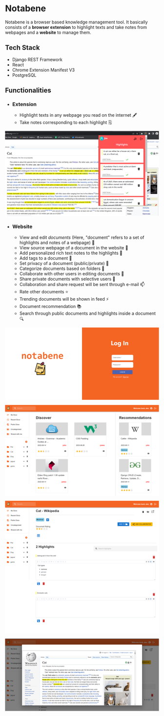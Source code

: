 # Notabene
Notabene is a browser based knowledge management tool. It basically consists of a **browser extension** to highlight texts and take notes from webpages and a **website** to manage them.

## Tech Stack
- Django REST Framework
- React
- Chrome Extension Manifest V3
- PostgreSQL

## Functionalities
* ### Extension 
  * Highlight texts in any webpage you read on the internet 🖋️
  * Take notes corresponding to each highlight 🗒️

![](images/1.png)
 
* ### Website
  * View and edit *documents* (Here, "document" refers to a set of highlights and notes of a webpage) 📓
  * View source webpage of a document in the website 📜
  * Add personalized rich text notes to the highlights 📝
  * Add tags to a document 🔖
  * Set privacy of a document (public/private) 🚫
  * Categorize documents based on folders 📁
  * Collaborate with other users in editing documents 👋
  * Share private documents with selective users 📧
  * Collaboration and share request will be sent through e-mail 📫
  * Rate other documents ⭐
  * Trending documents will be shown in feed ⚡
  * Document recommendation 📚
  * Search through public documents and highlights inside a document 🔍

![](images/5.png)

![](images/2.png)

![](images/3.png)

![](images/4.png)